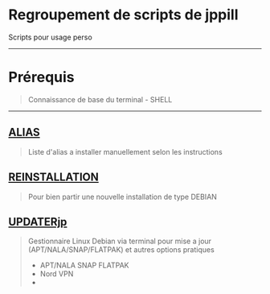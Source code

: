 # Regroupement de scripts de jppill
Scripts pour usage perso
________________________________________
# Prérequis
> Connaissance de base du terminal - SHELL
________________________________________

## [ALIAS](ALIAS)
> Liste d'alias a installer manuellement selon les instructions

## [REINSTALLATION](REINSTALLATION)
> Pour bien partir une nouvelle installation de type DEBIAN

## [UPDATERjp](UPDATERjp)
> Gestionnaire Linux Debian via terminal pour mise a jour (APT/NALA/SNAP/FLATPAK) et autres options pratiques
>   - APT/NALA SNAP FLATPAK
>   - Nord VPN
>   - 

